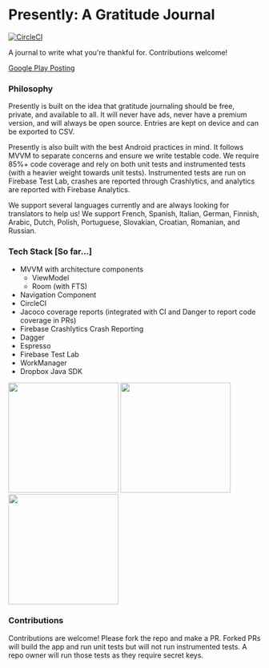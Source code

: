 # Presently: A Gratitude Journal
[![CircleCI](https://circleci.com/gh/alisonthemonster/Presently/tree/develop.svg?style=svg)](https://circleci.com/gh/alisonthemonster/Presently/tree/develop)

A journal to write what you're thankful for. Contributions welcome!

[Google Play Posting](https://play.google.com/store/apps/details?id=journal.gratitude.com.gratitudejournal&hl=en)

### Philosophy 
Presently is built on the idea that gratitude journaling should be free, private, and available to all. It will never have ads, never have a premium version, and will always be open source. Entries are kept on device and can be exported to CSV.

Presently is also built with the best Android practices in mind. It follows MVVM to separate concerns and ensure we write testable code. We require 85%+ code coverage and rely on both unit tests and instrumented tests (with a heavier weight towards unit tests). Instrumented tests are run on Firebase Test Lab, crashes are reported through Crashlytics, and analytics are reported with Firebase Analytics. 

We support several languages currently and are always looking for translators to help us! We support French, Spanish, Italian, German, Finnish, Arabic, Dutch, Polish, Portuguese, Slovakian, Croatian, Romanian, and Russian.

### Tech Stack [So far...]
- MVVM with architecture components
   - ViewModel
   - Room (with FTS)
- Navigation Component
- CircleCI
- Jacoco coverage reports (integrated with CI and Danger to report code coverage in PRs)
- Firebase Crashlytics Crash Reporting
- Dagger
- Espresso
- Firebase Test Lab
- WorkManager
- Dropbox Java SDK

<img src="https://i.imgur.com/Im3maBV.png" width="220">  <img src="https://i.imgur.com/O4J2yru.png" width="220">  <img src="https://i.imgur.com/TDCxl3N.png" width="220"> 

### Contributions
Contributions are welcome! Please fork the repo and make a PR. Forked PRs will build the app and run unit tests but will not run instrumented tests. A repo owner will run those tests as they require secret keys.
